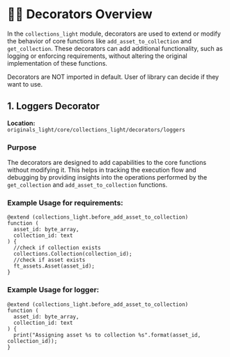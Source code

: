 # 🔧🔧 Decorators Overview

In the `collections_light` module, decorators are used to extend or modify the behavior of core functions like `add_asset_to_collection` and `get_collection`. These decorators can add additional functionality, such as logging or enforcing requirements, without altering the original implementation of these functions. 

Decorators are NOT imported in default. User of library can decide if they want to use.

## 1. Loggers Decorator

**Location:**  
`originals_light/core/collections_light/decorators/loggers`

### Purpose
The decorators are designed to add capabilities to the core functions without modifying it. This helps in tracking the execution flow and debugging by providing insights into the operations performed by the `get_collection` and `add_asset_to_collection` functions.

### Example Usage for requirements:
```rell
@extend (collections_light.before_add_asset_to_collection)
function (
  asset_id: byte_array,
  collection_id: text
) {
  //check if collection exists
  collections.Collection(collection_id);
  //check if asset exists
  ft_assets.Asset(asset_id);
}
```

### Example Usage for logger:
```rell
@extend (collections_light.before_add_asset_to_collection)
function (
  asset_id: byte_array,
  collection_id: text
) {
  print("Assigning asset %s to collection %s".format(asset_id, collection_id));
}
```
